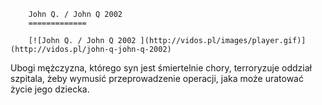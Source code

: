
        John Q. / John Q 2002 
        =============
        
        [![John Q. / John Q 2002 ](http://vidos.pl/images/player.gif)](http://vidos.pl/john-q-john-q-2002)
        
        
 Ubogi mężczyzna, którego syn jest śmiertelnie chory, terroryzuje oddział szpitala, żeby wymusić przeprowadzenie operacji, jaka może uratować życie jego dziecka.
    